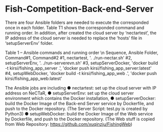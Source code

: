 # Fish-Competition-Back-end-Server

There are four Ansible folders are needed to execute the corresponded once in each folder. Table T1 shows the corresponded command and running order. In addition, after created the cloud server by ‘nectartest’, the IP address of the cloud server is needed to replace the ‘hosts’ file in ‘setupServerEnv’ folder.

Table 1 – Ansible commands and running order \n
Sequence,	Ansible Folder,	Command#1,	Command#2
#1,	nectartest,	'. ./run-nectar.sh'	
#2,	setupServerEnv,	'. ./run-serverevn.sh'
#3,	setupServerDocker,	'docker build -t kirsi/fishing_app_server .',	'docker push kirsi/fishing_app_server:latest'
#4,	setupWebDocker,	'docker build -t kirsi/fishing_app_web .',	'docker push kirsi/fishing_app_web:latest'

The Ansible jobs are including 
●	nectartest: set up the cloud server with IP address on NeCTaR, 
●	setupServerEnv: set up the cloud server environment which contains the Docker installation,
●	setupServerDocker: build the Docker Image of the Back-end Server service by Dockerfile, and push to the Docker repository. (The Server Script: test.py is created by Python3)
●	setupWebDocker: build the Docker Image of the Web service by Dockerfile, and push to the Docker repository. (The Web stuff is copied from Web Repository: https://github.com/xuqinzju/FishingWeb)


